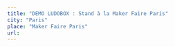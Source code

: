 ```yaml
---
title: "DEMO LUDOBOX : Stand à la Maker Faire Paris"
city: "Paris"
place: "Maker Faire Paris"
url:
---
```

